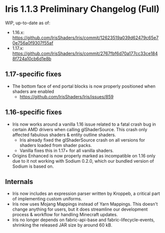 # Iris 1.1.3 Preliminary Changelog (Full)

WIP, up-to-date as of:

- 1.16.x: https://github.com/IrisShaders/Iris/commit/12623519a039d62479c65e70e756a0f9307f55af
- 1.17.x: https://github.com/IrisShaders/Iris/commit/2767fbf6d70a177cc33ce1848f724a10cb6d1e8b

## 1.17-specific fixes

- The bottom face of end portal blocks is now properly positioned when shaders are enabled
    - https://github.com/IrisShaders/Iris/issues/859

## 1.16-specific fixes

- Iris now works around a vanilla 1.16 issue related to a fatal crash bug in certain AMD drivers when calling glShaderSource. This crash only affected fabulous shaders & entity outline shaders.
    - Iris already fixed the glShaderSource crash on all versions for shaders loaded from shader packs.
    - Vanilla fixes this in 1.17+ for all vanilla shaders.
- Origins Enhanced is now properly marked as incompatible on 1.16 only due to it not working with Sodium 0.2.0, which our bundled version of Sodium is based on.

## Internals

- Iris now includes an expression parser written by Kroppeb, a critical part of implementing custom uniforms.
- Iris now uses Mojang Mappings instead of Yarn Mappings. This doesn't change anything for users, but it does streamline our development process & workflow for handling Minecraft updates.
- Iris no longer depends on fabric-api-base and fabric-lifecycle-events, shrinking the released JAR size by around 60 kB.
